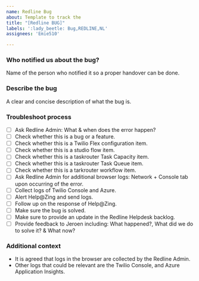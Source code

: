 ```yaml
---
name: Redline Bug
about: Template to track the 
title: "[Redline BUG]"
labels: ':lady_beetle: Bug,REDLINE,NL'
assignees: 'Emie510'

---
```


### **Who notified us about the bug?**
Name of the person who notified it so a proper handover can be done. 

### **Describe the bug**
A clear and concise description of what the bug is.

### **Troubleshoot process**
- [ ] Ask Redline Admin: What & when does the error happen?
- [ ] Check whether this is a bug or a feature.
- [ ] Check whether this is a Twilio Flex configuration item.
- [ ] Check whether this is a studio flow item. 
- [ ] Check whether this is a taskrouter Task Capacity item.
- [ ] Check whether this is a taskrouter Task Queue item.
- [ ] Check whether this is a tarkrouter workflow item.
- [ ] Ask Redline Admin for additional browser logs: Network + Console tab upon occurring of the error.
- [ ] Collect logs of Twilio Console and Azure. 
- [ ] Alert Help@Zing and send logs.
- [ ] Follow up on the response of Help@Zing.
- [ ] Make sure the bug is solved.
- [ ] Make sure to provide an update in the Redline Helpdesk backlog. 
- [ ] Provide feedback to Jeroen including: What happened?, What did we do to solve it? & What now? 

### **Additional context**
- It is agreed that logs in the browser are collected by the Redline Admin. 
- Other logs that could be relevant are the Twilio Console, and Azure Application Insights.
